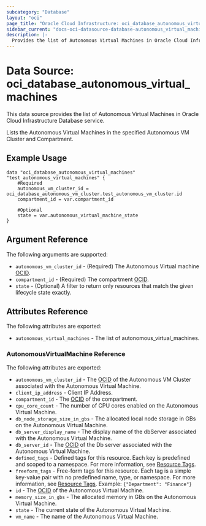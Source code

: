 ```yaml
---
subcategory: "Database"
layout: "oci"
page_title: "Oracle Cloud Infrastructure: oci_database_autonomous_virtual_machines"
sidebar_current: "docs-oci-datasource-database-autonomous_virtual_machines"
description: |-
  Provides the list of Autonomous Virtual Machines in Oracle Cloud Infrastructure Database service
---
```


# Data Source: oci_database_autonomous_virtual_machines
This data source provides the list of Autonomous Virtual Machines in Oracle Cloud Infrastructure Database service.

Lists the Autonomous Virtual Machines in the specified Autonomous VM Cluster and Compartment.


## Example Usage

```hcl
data "oci_database_autonomous_virtual_machines" "test_autonomous_virtual_machines" {
	#Required
	autonomous_vm_cluster_id = oci_database_autonomous_vm_cluster.test_autonomous_vm_cluster.id
	compartment_id = var.compartment_id

	#Optional
	state = var.autonomous_virtual_machine_state
}
```

## Argument Reference

The following arguments are supported:

* `autonomous_vm_cluster_id` - (Required) The Autonomous Virtual machine [OCID](https://docs.cloud.oracle.com/iaas/Content/General/Concepts/identifiers.htm).
* `compartment_id` - (Required) The compartment [OCID](https://docs.cloud.oracle.com/iaas/Content/General/Concepts/identifiers.htm).
* `state` - (Optional) A filter to return only resources that match the given lifecycle state exactly.


## Attributes Reference

The following attributes are exported:

* `autonomous_virtual_machines` - The list of autonomous_virtual_machines.

### AutonomousVirtualMachine Reference

The following attributes are exported:

* `autonomous_vm_cluster_id` - The [OCID](https://docs.cloud.oracle.com/iaas/Content/General/Concepts/identifiers.htm) of the Autonomous VM Cluster associated with the Autonomous Virtual Machine.
* `client_ip_address` - Client IP Address.
* `compartment_id` - The [OCID](https://docs.cloud.oracle.com/iaas/Content/General/Concepts/identifiers.htm) of the compartment.
* `cpu_core_count` - The number of CPU cores enabled on the Autonomous Virtual Machine.
* `db_node_storage_size_in_gbs` - The allocated local node storage in GBs on the Autonomous Virtual Machine.
* `db_server_display_name` - The display name of the dbServer associated with the Autonomous Virtual Machine.
* `db_server_id` - The [OCID](https://docs.cloud.oracle.com/iaas/Content/General/Concepts/identifiers.htm) of the Db server associated with the Autonomous Virtual Machine.
* `defined_tags` - Defined tags for this resource. Each key is predefined and scoped to a namespace. For more information, see [Resource Tags](https://docs.cloud.oracle.com/iaas/Content/General/Concepts/resourcetags.htm). 
* `freeform_tags` - Free-form tags for this resource. Each tag is a simple key-value pair with no predefined name, type, or namespace. For more information, see [Resource Tags](https://docs.cloud.oracle.com/iaas/Content/General/Concepts/resourcetags.htm).  Example: `{"Department": "Finance"}` 
* `id` - The [OCID](https://docs.cloud.oracle.com/iaas/Content/General/Concepts/identifiers.htm) of the Autonomous Virtual Machine.
* `memory_size_in_gbs` - The allocated memory in GBs on the Autonomous Virtual Machine.
* `state` - The current state of the Autonomous Virtual Machine.
* `vm_name` - The name of the Autonomous Virtual Machine.

